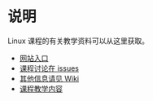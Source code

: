 # 说明

Linux 课程的有关教学资料可以从这里获取。

* [网站入口](http://o.iee.io/linux)
* [课程讨论在 issues](issues)
* [其他信息请见 Wiki](wiki)
* [课程教学内容](syllabus.md)
